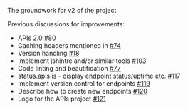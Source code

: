 The groundwork for v2 of the project

Previous discussions for improvements:

- APIs 2.0 [#80](https://github.com/kristjanmik/apis/issues/80)
- Caching headers mentioned in [#74](https://github.com/kristjanmik/apis/issues/74)
- Version handling [#18](https://github.com/kristjanmik/apis/issues/18)
- Implement jshintrc and/or similar tools [#103](https://github.com/kristjanmik/apis/issues/103)
- Code linting and beautification [#77](https://github.com/kristjanmik/apis/issues/77)
- status.apis.is - display endpoint status/uptime etc. [#117](https://github.com/kristjanmik/apis/issues/117)
- Implement version control for endpoints [#119](https://github.com/kristjanmik/apis/issues/119)
- Describe how to create new endpoints [#120](https://github.com/kristjanmik/apis/issues/120)
- Logo for the APIs project [#121](https://github.com/kristjanmik/apis/issues/121)
